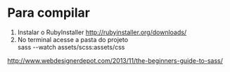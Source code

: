 Para compilar
=========

1. Instalar o RubyInstaller http://rubyinstaller.org/downloads/
2. No terminal  acesse a pasta do projeto  
sass --watch assets/scss:assets/css

http://www.webdesignerdepot.com/2013/11/the-beginners-guide-to-sass/
